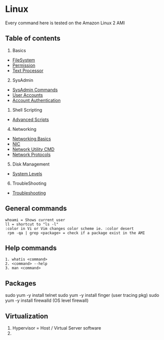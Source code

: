 # Linux
Every command here is tested on the Amazon Linux 2 AMI 

## Table of contents
1. Basics
- [FileSystem](1.basics/0.FileSystem.md)
- [Permission](1.basics/1.Permission.md)
- [Text Processor](1.basics/2.Text.md)
2. SysAdmin  
- [SysAdmin Commands](2.sysadmin/0.SysAdminCMD.md)
- [User Accounts](2.sysadmin/1.UserAccounts.md)
- [Account Authentication](2.sysadmin/2.AccountAuthentication.md)
1. Shell Scripting
- [Advanced Scripts](3.shell-scripting/1.if-statements.md)
4. Networking
- [Networking Basics](4.networking/0.network-basics.md)
- [NIC](4.networking/1.NIC.md)
- [Network Utility CMD](4.networking/2.NetworkUtilities.md)
- [Network Protocols](4.networking/3.FileTransferProtocols.md)
5. Disk Management
- [System Levels](5.disk-management/0.SystemLevel.md)
6. TroubleShooting
- [Troubleshooting](6.troubleshooting/0.basics.md)

## General commands
```
whoami = Shows current user
ll = shortcut to "ls -l"
:color in Vi or Vim changes color scheme ie. :color desert
 rpm -qa | grep <package> = check if a package exist in the AMI
```

## Help commands
```
1. whatis <command>
2. <command> --help 
3. man <command>
```

## Packages
sudo yum -y install telnet
sudo yum -y install finger (user tracing pkg)
sudo yum -y install firewalld (OS level firewall)

## Virtualization
1. Hypervisor = Host / Virtual Server software
2. 